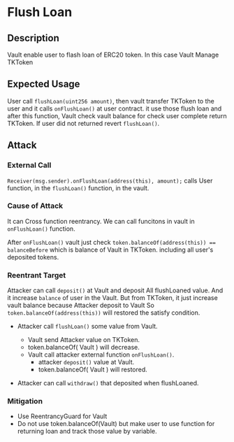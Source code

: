 # Flush Loan 

## Description

Vault enable user to flash loan of ERC20 token.
In this case Vault Manage TKToken

## Expected Usage

User call `flushLoan(uint256 amount)`, then vault transfer TKToken to the user and it calls `onFlushLoan()` at user contract. it use those flush loan and after this function, Vault check vault balance for check user complete return TKToken.
If user did not returned revert `flushLoan()`.


## Attack

### External Call 

`Receiver(msg.sender).onFlushLoan(address(this), amount);`  calls User function, in the `flushLoan()` function, in the vault.

### Cause of Attack

It can Cross function reentrancy.
We can call funcitons in vault in `onFlushLoan()` function.

After `onFlushLoan()` vault just check `token.balanceOf(address(this)) == balanceBefore` which is balance of Vault in TKToken. including all user's deposited tokens.


### Reentrant Target

Attacker can call `deposit()` at Vault and deposit All flushLoaned value. 
And it increase `balance` of user in the Vault.
But from TKToken, it just increase vault balance because Attacker deposit to Vault
So `token.balanceOf(address(this))` will restored the satisfy condition.

- Attacker call `flushLoan()` some value from Vault.
    - Vault send Attacker value on TKToken.
    - token.balanceOf( Vault ) will decrease.
    - Vault call attacker external function `onFlushLoan()`.
        - attacker `deposit()` value at Vault.
        - token.balanceOf( Vault ) will restored.

- Attacker can call `withdraw()` that deposited when flushLoaned.

### Mitigation 

- Use ReentrancyGuard for Vault
- Do not use token.balanceOf(Vault) but make user to use function for returning loan and track those value by variable.

